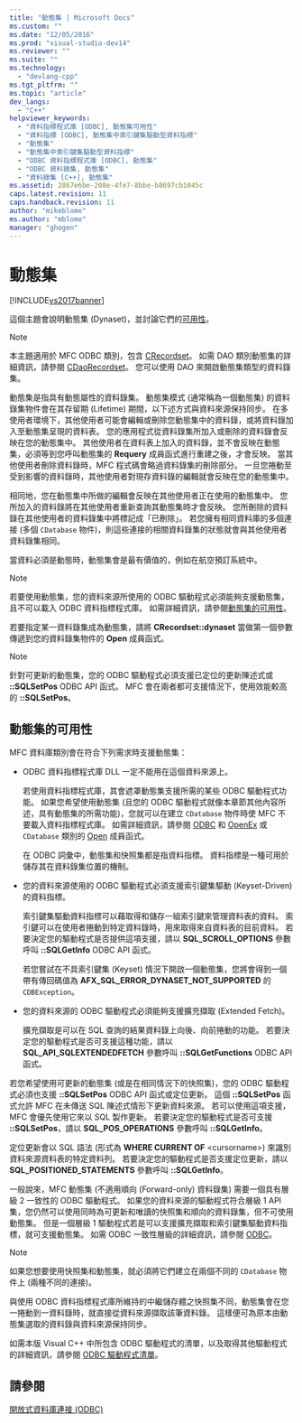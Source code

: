 ```yaml
---
title: "動態集 | Microsoft Docs"
ms.custom: ""
ms.date: "12/05/2016"
ms.prod: "visual-studio-dev14"
ms.reviewer: ""
ms.suite: ""
ms.technology: 
  - "devlang-cpp"
ms.tgt_pltfrm: ""
ms.topic: "article"
dev_langs: 
  - "C++"
helpviewer_keywords: 
  - "資料指標程式庫 [ODBC], 動態集可用性"
  - "資料指標 [ODBC], 動態集中索引鍵集驅動型資料指標"
  - "動態集"
  - "動態集中索引鍵集驅動型資料指標"
  - "ODBC 資料指標程式庫 [ODBC], 動態集"
  - "ODBC 資料錄集, 動態集"
  - "資料錄集 [C++], 動態集"
ms.assetid: 2867e6be-208e-4fe7-8bbe-b8697cb1045c
caps.latest.revision: 11
caps.handback.revision: 11
author: "mikeblome"
ms.author: "mblome"
manager: "ghogen"
---
```

# 動態集
[!INCLUDE[vs2017banner](../../assembler/inline/includes/vs2017banner.md)]

這個主題會說明動態集 \(Dynaset\)，並討論它們的[可用性](#_core_availability_of_dynasets)。  
  
> [!NOTE]
>  本主題適用於 MFC ODBC 類別，包含 [CRecordset](../../mfc/reference/crecordset-class.md)。  如需 DAO 類別動態集的詳細資訊，請參閱 [CDaoRecordset](../../mfc/reference/cdaorecordset-class.md)。  您可以使用 DAO 來開啟動態集類型的資料錄集。  
  
 動態集是指具有動態屬性的資料錄集。  動態集模式 \(通常稱為一個動態集\) 的資料錄集物件會在其存留期 \(Lifetime\) 期間，以下述方式與資料來源保持同步。  在多使用者環境下，其他使用者可能會編輯或刪除您動態集中的資料錄，或將資料錄加入至動態集呈現的資料表。  您的應用程式從資料錄集所加入或刪除的資料錄會反映在您的動態集中。  其他使用者在資料表上加入的資料錄，並不會反映在動態集，必須等到您呼叫動態集的 **Requery** 成員函式進行重建之後，才會反映。  當其他使用者刪除資料錄時，MFC 程式碼會略過資料錄集的刪除部分。  一旦您捲動至受到影響的資料錄時，其他使用者對現存資料錄的編輯就會反映在您的動態集中。  
  
 相同地，您在動態集中所做的編輯會反映在其他使用者正在使用的動態集中。  您所加入的資料錄將在其他使用者重新查詢其動態集時才會反映。  您所刪除的資料錄在其他使用者的資料錄集中將標記成「已刪除」。  若您擁有相同資料庫的多個連接 \(多個 `CDatabase` 物件\)，則這些連接的相關資料錄集的狀態就會與其他使用者資料錄集相同。  
  
 當資料必須是動態時，動態集會是最有價值的，例如在航空預訂系統中。  
  
> [!NOTE]
>  若要使用動態集，您的資料來源所使用的 ODBC 驅動程式必須能夠支援動態集，且不可以載入 ODBC 資料指標程式庫。  如需詳細資訊，請參閱[動態集的可用性](#_core_availability_of_dynasets)。  
  
 若要指定某一資料錄集成為動態集，請將 **CRecordset::dynaset** 當做第一個參數傳遞到您的資料錄集物件的 **Open** 成員函式。  
  
> [!NOTE]
>  針對可更新的動態集，您的 ODBC 驅動程式必須支援已定位的更新陳述式或 **::SQLSetPos** ODBC API 函式。  MFC 會在兩者都可支援情況下，使用效能較高的 **::SQLSetPos**。  
  
##  <a name="_core_availability_of_dynasets"></a> 動態集的可用性  
 MFC 資料庫類別會在符合下列需求時支援動態集：  
  
-   ODBC 資料指標程式庫 DLL 一定不能用在這個資料來源上。  
  
     若使用資料指標程式庫，其會遮罩動態集支援所需的某些 ODBC 驅動程式功能。  如果您希望使用動態集 \(且您的 ODBC 驅動程式就像本章節其他內容所述，具有動態集的所需功能\)，您就可以在建立 `CDatabase` 物件時使 MFC 不要載入資料指標程式庫。  如需詳細資訊，請參閱 [ODBC](../../data/odbc/odbc-basics.md) 和 [OpenEx](../Topic/CDatabase::OpenEx.md) 或 `CDatabase` 類別的 [Open](../Topic/CDatabase::Open.md) 成員函式。  
  
     在 ODBC 詞彙中，動態集和快照集都是指資料指標。  資料指標是一種可用於儲存其在資料錄集位置的機制。  
  
-   您的資料來源使用的 ODBC 驅動程式必須支援索引鍵集驅動 \(Keyset\-Driven\) 的資料指標。  
  
     索引鍵集驅動資料指標可以藉取得和儲存一組索引鍵來管理資料表的資料。  索引鍵可以在使用者捲動到特定資料錄時，用來取得來自資料表的目前資料。  若要決定您的驅動程式是否提供這項支援，請以 **SQL\_SCROLL\_OPTIONS** 參數呼叫 **::SQLGetInfo** ODBC API 函式。  
  
     若您嘗試在不具索引鍵集 \(Keyset\) 情況下開啟一個動態集，您將會得到一個帶有傳回碼值為 **AFX\_SQL\_ERROR\_DYNASET\_NOT\_SUPPORTED** 的 `CDBException`。  
  
-   您的資料來源的 ODBC 驅動程式必須能夠支援擴充擷取 \(Extended Fetch\)。  
  
     擴充擷取是可以在 SQL 查詢的結果資料錄上向後、向前捲動的功能。  若要決定您的驅動程式是否可支援這種功能，請以 **SQL\_API\_SQLEXTENDEDFETCH** 參數呼叫 **::SQLGetFunctions** ODBC API 函式。  
  
 若您希望使用可更新的動態集 \(或是在相同情況下的快照集\)，您的 ODBC 驅動程式必須也支援 **::SQLSetPos** ODBC API 函式或定位更新。  這個 **::SQLSetPos** 函式允許 MFC 在未傳送 SQL 陳述式情形下更新資料來源。  若可以使用這項支援，MFC 會優先使用它來以 SQL 製作更新。  若要決定您的驅動程式是否可支援 **::SQLSetPos**，請以 **SQL\_POS\_OPERATIONS** 參數呼叫 **::SQLGetInfo**。  
  
 定位更新會以 SQL 語法 \(形式為 **WHERE CURRENT OF** \<cursorname\>\) 來識別資料來源資料表的特定資料列。  若要決定您的驅動程式是否支援定位更新，請以 **SQL\_POSITIONED\_STATEMENTS** 參數呼叫 **::SQLGetInfo**。  
  
 一般說來，MFC 動態集 \(不適用順向 \(Forward\-only\) 資料錄集\) 需要一個具有層級 2 一致性的 ODBC 驅動程式。  如果您的資料來源的驅動程式符合層級 1 API 集，您仍然可以使用同時為可更新和唯讀的快照集和順向的資料錄集，但不可使用動態集。  但是一個層級 1 驅動程式若是可以支援擴充擷取和索引鍵集驅動資料指標，就可支援動態集。  如需 ODBC 一致性層級的詳細資訊，請參閱 [ODBC](../../data/odbc/odbc-basics.md)。  
  
> [!NOTE]
>  如果您想要使用快照集和動態集，就必須將它們建立在兩個不同的 `CDatabase` 物件上 \(兩種不同的連接\)。  
  
 與使用 ODBC 資料指標程式庫所維持的中繼儲存體之快照集不同，動態集會在您一捲動到一資料錄時，就直接從資料來源擷取該筆資料錄。  這樣便可為原本由動態集選取的資料錄與資料來源保持同步。  
  
 如需本版 Visual C\+\+ 中所包含 ODBC 驅動程式的清單，以及取得其他驅動程式的詳細資訊，請參閱 [ODBC 驅動程式清單](../../data/odbc/odbc-driver-list.md)。  
  
## 請參閱  
 [開放式資料庫連接 \(ODBC\)](../../data/odbc/open-database-connectivity-odbc.md)